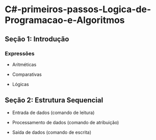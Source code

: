 # C#-primeiros-passos-Logica-de-Programacao-e-Algoritmos
## Seção 1: Introdução

### Expressões

- Aritméticas

- Comparativas

- Lógicas

## Seção 2: Estrutura Sequencial

- Entrada de dados (comando de leitura)

- Processamento de dados (comando de atribuição)

- Saída de dados (comando de escrita)



